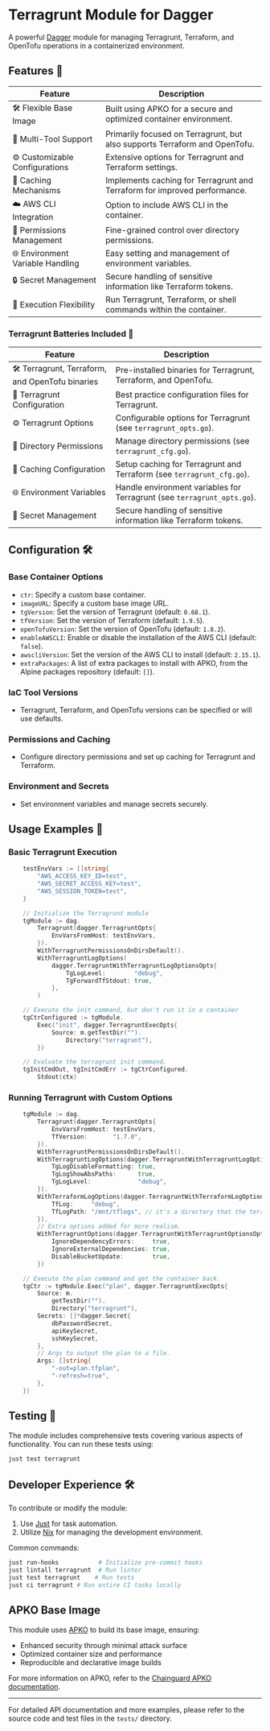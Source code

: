 # Terragrunt Module for Dagger

A powerful [Dagger](https://dagger.io) module for managing Terragrunt, Terraform, and OpenTofu operations in a containerized environment.

## Features 🎨

| Feature                          | Description                                                                |
| -------------------------------- | -------------------------------------------------------------------------- |
| 🛠️ Flexible Base Image           | Built using APKO for a secure and optimized container environment.         |
| 🔧 Multi-Tool Support            | Primarily focused on Terragrunt, but also supports Terraform and OpenTofu. |
| ⚙️ Customizable Configurations   | Extensive options for Terragrunt and Terraform settings.                   |
| 💾 Caching Mechanisms            | Implements caching for Terragrunt and Terraform for improved performance.  |
| ☁️ AWS CLI Integration           | Option to include AWS CLI in the container.                                |
| 🔐 Permissions Management        | Fine-grained control over directory permissions.                           |
| 🌐 Environment Variable Handling | Easy setting and management of environment variables.                      |
| 🔒 Secret Management             | Secure handling of sensitive information like Terraform tokens.            |
| 🚀 Execution Flexibility         | Run Terragrunt, Terraform, or shell commands within the container.         |

### Terragrunt Batteries Included 🔋

| Feature                                         | Description                                                             |
| ----------------------------------------------- | ----------------------------------------------------------------------- |
| 🛠️ Terragrunt, Terraform, and OpenTofu binaries | Pre-installed binaries for Terragrunt, Terraform, and OpenTofu.         |
| 📄 Terragrunt Configuration                     | Best practice configuration files for Terragrunt.                       |
| ⚙️ Terragrunt Options                           | Configurable options for Terragrunt (see `terragrunt_opts.go`).         |
| 🔧 Directory Permissions                        | Manage directory permissions (see `terragrunt_cfg.go`).                 |
| 💾 Caching Configuration                        | Setup caching for Terragrunt and Terraform (see `terragrunt_cfg.go`).   |
| 🌐 Environment Variables                        | Handle environment variables for Terragrunt (see `terragrunt_opts.go`). |
| 🔐 Secret Management                            | Secure handling of sensitive information like Terraform tokens.         |

## Configuration 🛠️

### Base Container Options

- `ctr`: Specify a custom base container.
- `imageURL`: Specify a custom base image URL.
- `tgVersion`: Set the version of Terragrunt (default: `0.68.1`).
- `tfVersion`: Set the version of Terraform (default: `1.9.5`).
- `openTofuVersion`: Set the version of OpenTofu (default: `1.8.2`).
- `enableAWSCLI`: Enable or disable the installation of the AWS CLI (default: `false`).
- `awscliVersion`: Set the version of the AWS CLI to install (default: `2.15.1`).
- `extraPackages`: A list of extra packages to install with APKO, from the Alpine packages repository (default: `[]`).

### IaC Tool Versions

- Terragrunt, Terraform, and OpenTofu versions can be specified or will use defaults.

### Permissions and Caching

- Configure directory permissions and set up caching for Terragrunt and Terraform.

### Environment and Secrets

- Set environment variables and manage secrets securely.

## Usage Examples 🚀

### Basic Terragrunt Execution

```go
	testEnvVars := []string{
		"AWS_ACCESS_KEY_ID=test",
		"AWS_SECRET_ACCESS_KEY=test",
		"AWS_SESSION_TOKEN=test",
	}

	// Initialize the Terragrunt module
	tgModule := dag.
		Terragrunt(dagger.TerragruntOpts{
			EnvVarsFromHost: testEnvVars,
		}).
		WithTerragruntPermissionsOnDirsDefault().
		WithTerragruntLogOptions(
			dagger.TerragruntWithTerragruntLogOptionsOpts{
				TgLogLevel:        "debug",
				TgForwardTfStdout: true,
			},
		)

	// Execute the init command, but don't run it in a container
	tgCtrConfigured := tgModule.
		Exec("init", dagger.TerragruntExecOpts{
			Source: m.getTestDir("").
				Directory("terragrunt"),
		})

	// Evaluate the terragrunt init command.
	tgInitCmdOut, tgInitCmdErr := tgCtrConfigured.
		Stdout(ctx)
```

### Running Terragrunt with Custom Options

```go
	tgModule := dag.
		Terragrunt(dagger.TerragruntOpts{
			EnvVarsFromHost: testEnvVars,
			TfVersion:       "1.7.0",
		}).
		WithTerragruntPermissionsOnDirsDefault().
		WithTerragruntLogOptions(dagger.TerragruntWithTerragruntLogOptionsOpts{
			TgLogDisableFormatting: true,
			TgLogShowAbsPaths:      true,
			TgLogLevel:             "debug",
		}).
		WithTerraformLogOptions(dagger.TerragruntWithTerraformLogOptionsOpts{
			TfLog:     "debug",
			TfLogPath: "/mnt/tflogs", // it's a directory that the terragrunt user owns.
		}).
		// Extra options added for more realism.
		WithTerragruntOptions(dagger.TerragruntWithTerragruntOptionsOpts{
			IgnoreDependencyErrors:     true,
			IgnoreExternalDependencies: true,
			DisableBucketUpdate:        true,
		})

	// Execute the plan command and get the container back.
	tgCtr := tgModule.Exec("plan", dagger.TerragruntExecOpts{
		Source: m.
			getTestDir("").
			Directory("terragrunt"),
		Secrets: []*dagger.Secret{
			dbPasswordSecret,
			apiKeySecret,
			sshKeySecret,
		},
		// Args to output the plan to a file.
		Args: []string{
			"-out=plan.tfplan",
			"-refresh=true",
		},
	})


```

## Testing 🧪

The module includes comprehensive tests covering various aspects of functionality. You can run these tests using:

```bash
just test terragrunt
```

## Developer Experience 🛠️

To contribute or modify the module:

1. Use [Just](https://just.systems) for task automation.
2. Utilize [Nix](https://nixos.org) for managing the development environment.

Common commands:

```bash
just run-hooks           # Initialize pre-commit hooks
just lintall terragrunt  # Run linter
just test terragrunt    # Run tests
just ci terragrunt # Run entire CI tasks locally
```

## APKO Base Image

This module uses [APKO](https://github.com/chainguard-dev/apko) to build its base image, ensuring:

- Enhanced security through minimal attack surface
- Optimized container size and performance
- Reproducible and declarative image builds

For more information on APKO, refer to the [Chainguard APKO documentation](https://github.com/chainguard-dev/apko/tree/main/docs).

---

For detailed API documentation and more examples, please refer to the source code and test files in the `tests/` directory.
